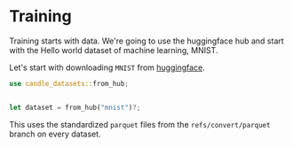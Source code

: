 # Training


Training starts with data. We're going to use the huggingface hub and 
start with the Hello world dataset of machine learning, MNIST.

Let's start with downloading `MNIST` from [huggingface](https://huggingface.co/datasets/mnist).


```rust
use candle_datasets::from_hub;


let dataset = from_hub("mnist")?;
```

This uses the standardized `parquet` files from the `refs/convert/parquet` branch on every dataset.
